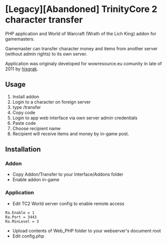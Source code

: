 # [Legacy][Abandoned] TrinityCore 2 character transfer

PHP application and World of Warcraft (Wrath of the Lich King) addon for gamemasters.

Gamemaster can transfer character money and items from another server (without admin rights) to its own server.

Application was originaly developed for wowresource.eu comunity in late of 2011 by [hisgrak](https://github.com/higi90).
## Usage
1. Install addon
2. Login to a character on foreign server
3. type /transfer
4. Copy code
5. Login to app web interface via own server admin credentials
6. Paste code
7. Choose recipient name
8. Recipient will receive items and money by in-game post.

## Installation
### Addon
* Copy Addon/Transfer to your Interface/Addons folder
* Enable addon  in-game

### Application
*  Edit TC2 World server config to enable remote access
```
Ra.Enable = 1			
Ra.Port = 3443	
Ra.MinLevel = 3	
```
* Upload contents of Web_PHP folder to your webserver's document root
* Edit config.php


